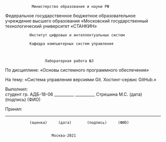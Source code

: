                 Министерство образования и науки РФ
Федеральное государственное бюджетное образовательное учреждение 
                        высшего образования 
«Московский государственный технологический университет «СТАНКИН»

               Институт цифровых и интеллектуальных систем

               Кафедра компьютерных систем управления



                      Лабораторная работа №3   


По дисциплине: «Основы системного программного обеспечения»

На тему: «Система управления версиями Git. Хостинг-сервис GitHub.»


Выполнил:                 
студент гр.   АДБ-18-06   __________    __________  Стрешина М.С.
                             (дата)      (подпись)     (ФИО)
                                                                                                         
Принял:  
__________    __________   __________    __________  __________
               (оценка)     (дата)       (подпись)     (ФИО)


                         Москва-2021
